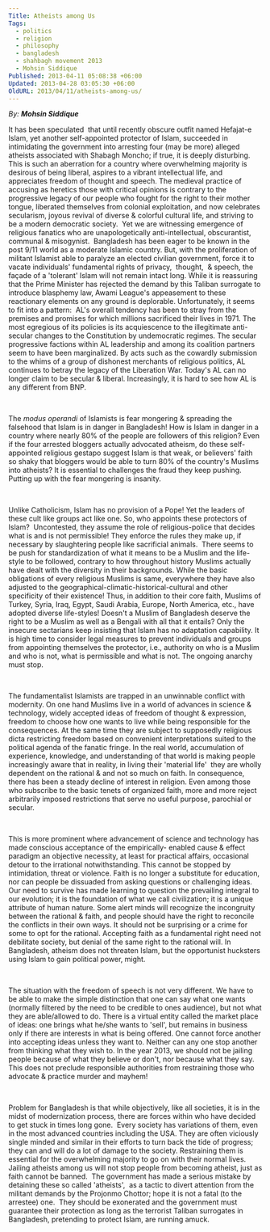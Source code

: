 ```yaml
---
Title: Atheists among Us
Tags:
  - politics
  - religion
  - philosophy
  - bangladesh
  - shahbagh movement 2013
  - Mohsin Siddique
Published: 2013-04-11 05:08:38 +06:00
Updated: 2013-04-28 03:05:30 +06:00
OldURL: 2013/04/11/atheists-among-us/
---
```


<i>By: <strong>Mohsin Siddique</strong></i>

It has been speculated  that until recently obscure outfit named Hefajat-e Islam, yet another self-appointed protector of Islam, succeeded in intimidating the government into arresting four (may be more) alleged atheists associated with Shabagh Moncho; if true, it is deeply disturbing. This is such an aberration for a country where overwhelming majority is desirous of being liberal, aspires to a vibrant intellectual life, and appreciates freedom of thought and speech. The medieval practice of accusing as heretics those with critical opinions is contrary to the progressive legacy of our people who fought for the right to their mother tongue, liberated themselves from colonial exploitation, and now celebrates secularism, joyous revival of diverse &amp; colorful cultural life, and striving to be a modern democratic society.  Yet we are witnessing emergence of religious fanatics who are unapologetically anti-intellectual, obscurantist, communal &amp; misogynist.  Bangladesh has been eager to be known in the post 9/11 world as a moderate Islamic country. But, with the proliferation of militant Islamist able to paralyze an elected civilian government, force it to vacate individuals' fundamental rights of privacy,  thought,  &amp; speech, the façade of a 'tolerant' Islam will not remain intact long. While it is reassuring that the Prime Minister has rejected the demand by this Taliban surrogate to introduce blasphemy law, Awami League's appeasement to these reactionary elements on any ground is deplorable. Unfortunately, it seems to fit into a pattern:  AL's overall tendency has been to stray from the premises and promises for which millions sacrificed their lives in 1971. The most egregious of its policies is its acquiescence to the illegitimate anti-secular changes to the Constitution by undemocratic regimes. The secular progressive factions within AL leadership and among its coalition partners seem to have been marginalized. By acts such as the cowardly submission to the whims of a group of dishonest merchants of religious politics, AL continues to betray the legacy of the Liberation War. Today's AL can no longer claim to be secular &amp; liberal. Increasingly, it is hard to see how AL is any different from BNP.

<i> </i>

The <i>modus operandi</i> of Islamists is fear mongering &amp; spreading the falsehood that Islam is in danger in Bangladesh! How is Islam in danger in a country where nearly 80% of the people are followers of this religion? Even if the four arrested bloggers actually advocated atheism, do these self-appointed religious gestapo suggest Islam is that weak, or believers' faith so shaky that bloggers would be able to turn 80% of the country's Muslims into atheists? It is essential to challenges the fraud they keep pushing.  Putting up with the fear mongering is insanity.

<i> </i>

Unlike Catholicism, Islam has no provision of a Pope! Yet the leaders of these cult like groups act like one. So, who appoints these protectors of Islam?  Uncontested, they assume the role of religious-police that decides what is and is not permissible! They enforce the rules they make up, if necessary by slaughtering people like sacrificial animals.  There seems to be push for standardization of what it means to be a Muslim and the life- style to be followed, contrary to how throughout history Muslims actually have dealt with the diversity in their backgrounds. While the basic obligations of every religious Muslims is same, everywhere they have also adjusted to the geographical-climatic-historical-cultural and other specificity of their existence! Thus, in addition to their core faith, Muslims of Turkey, Syria, Iraq, Egypt, Saudi Arabia, Europe, North America, etc., have adopted diverse life-styles! Doesn't a Muslim of Bangladesh deserve the right to be a Muslim as well as a Bengali with all that it entails? Only the insecure sectarians keep insisting that Islam has no adaptation capability. It is high time to consider legal measures to prevent individuals and groups from appointing themselves the protector, i.e., authority on who is a Muslim and who is not, what is permissible and what is not. The ongoing anarchy must stop.

&nbsp;

The fundamentalist Islamists are trapped in an unwinnable conflict with modernity. On one hand Muslims live in a world of advances in science &amp; technology, widely accepted ideas of freedom of thought &amp; expression, freedom to choose how one wants to live while being responsible for the consequences. At the same time they are subject to supposedly religious dicta restricting freedom based on convenient interpretations suited to the political agenda of the fanatic fringe. In the real world, accumulation of experience, knowledge, and understanding of that world is making people increasingly aware that in reality, in living their 'material life'  they are wholly dependent on the rational &amp; and not so much on faith. In consequence, there has been a steady decline of interest in religion. Even among those who subscribe to the basic tenets of organized faith, more and more reject arbitrarily imposed restrictions that serve no useful purpose, parochial or secular.

&nbsp;

This is more prominent where advancement of science and technology has made conscious acceptance of the empirically- enabled cause &amp; effect paradigm an objective necessity, at least for practical affairs, occasional detour to the irrational notwithstanding. This cannot be stopped by intimidation, threat or violence. Faith is no longer a substitute for education, nor can people be dissuaded from asking questions or challenging ideas.  Our need to survive has made learning to question the prevailing integral to our evolution; it is the foundation of what we call civilization; it is a unique attribute of human nature. Some alert minds will recognize the incongruity between the rational &amp; faith, and people should have the right to reconcile the conflicts in their own ways. It should not be surprising or a crime for some to opt for the rational. Accepting faith as a fundamental right need not debilitate society, but denial of the same right to the rational will. In Bangladesh, atheism does not threaten Islam, but the opportunist hucksters using Islam to gain political power, might.

&nbsp;

The situation with the freedom of speech is not very different. We have to be able to make the simple distinction that one can say what one wants (normally filtered by the need to be credible to ones audience), but not what they are able/allowed to do. There is a virtual entity called the market place of ideas: one brings what he/she wants to 'sell', but remains in business only if there are interests in what is being offered. One cannot force another into accepting ideas unless they want to. Neither can any one stop another from thinking what they wish to. In the year 2013, we should not be jailing people because of what they believe or don't, nor because what they say. This does not preclude responsible authorities from restraining those who advocate &amp; practice murder and mayhem!

&nbsp;

Problem for Bangladesh is that while objectively, like all societies, it is in the midst of modernization process, there are forces within who have decided to get stuck in times long gone.  Every society has variations of them, even in the most advanced countries including the USA. They are often viciously single minded and similar in their efforts to turn back the tide of progress; they can and will do a lot of damage to the society. Restraining them is essential for the overwhelming majority to go on with their normal lives.  Jailing atheists among us will not stop people from becoming atheist, just as faith cannot be banned.  The government has made a serious mistake by detaining these so called 'atheists',  as a tactic to divert attention from the militant demands by the Projonmo Chottor; hope it is not a fatal (to the arrestee) one.  They should be exonerated and the government must guarantee their protection as long as the terrorist Taliban surrogates in Bangladesh, pretending to protect Islam, are running amuck.
